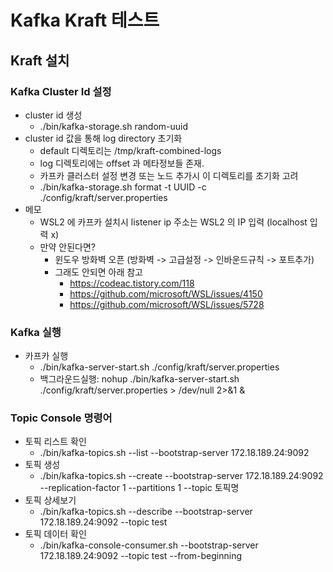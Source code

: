 # Kafka Kraft 테스트

## Kraft 설치

### Kafka Cluster Id 설정
- cluster id 생성
  - ./bin/kafka-storage.sh random-uuid
- cluster id 값을 통해 log directory 초기화
  - default 디렉토리는 /tmp/kraft-combined-logs
  - log 디렉토리에는 offset 과 메타정보들 존재.
  - 카프카 클러스터 설정 변경 또는 노드 추가시 이 디렉토리를 초기화 고려
  - ./bin/kafka-storage.sh format -t UUID -c ./config/kraft/server.properties
- 메모
  - WSL2 에 카프카 설치시 listener ip 주소는 WSL2 의 IP 입력 (localhost 입력 x)
  - 만약 안된다면? 
    - 윈도우 방화벽 오픈 (방화벽 -> 고급설정 -> 인바운드규칙 -> 포트추가)
    - 그래도 안되면 아래 참고
      - https://codeac.tistory.com/118
      - https://github.com/microsoft/WSL/issues/4150
      - https://github.com/microsoft/WSL/issues/5728


### Kafka 실행
- 카프카 실행
  - ./bin/kafka-server-start.sh ./config/kraft/server.properties
  - 백그라운드실행: nohup ./bin/kafka-server-start.sh ./config/kraft/server.properties > /dev/null 2>&1 &


### Topic Console 명령어
- 토픽 리스트 확인
  - ./bin/kafka-topics.sh --list --bootstrap-server 172.18.189.24:9092
- 토픽 생성
  - ./bin/kafka-topics.sh --create --bootstrap-server 172.18.189.24:9092 --replication-factor 1 --partitions 1 --topic 토픽명
- 토픽 상세보기
  - ./bin/kafka-topics.sh --describe --bootstrap-server 172.18.189.24:9092 --topic test
- 토픽 데이터 확인 
  - ./bin/kafka-console-consumer.sh --bootstrap-server 172.18.189.24:9092 --topic test --from-beginning

